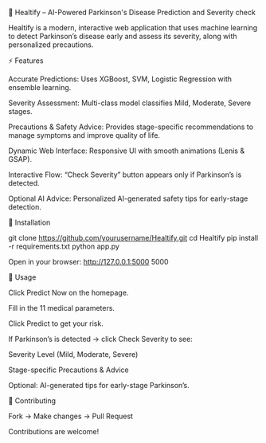 🌟 Healtify – AI-Powered Parkinson's Disease Prediction and Severity check

Healtify is a modern, interactive web application that uses machine learning to detect Parkinson’s disease early and assess its severity, along with personalized precautions.

⚡ Features

Accurate Predictions: Uses XGBoost, SVM, Logistic Regression with ensemble learning.

Severity Assessment: Multi-class model classifies Mild, Moderate, Severe stages.

Precautions & Safety Advice: Provides stage-specific recommendations to manage symptoms and improve quality of life.

Dynamic Web Interface: Responsive UI with smooth animations (Lenis & GSAP).

Interactive Flow: “Check Severity” button appears only if Parkinson’s is detected.

Optional AI Advice: Personalized AI-generated safety tips for early-stage detection.

🚀 Installation

git clone https://github.com/yourusername/Healtify.git
cd Healtify
pip install -r requirements.txt
python app.py

Open in your browser: http://127.0.0.1:5000
5000

🧩 Usage

Click Predict Now on the homepage.

Fill in the 11 medical parameters.

Click Predict to get your risk.

If Parkinson’s is detected → click Check Severity to see:

Severity Level (Mild, Moderate, Severe)

Stage-specific Precautions & Advice

Optional: AI-generated tips for early-stage Parkinson’s.

🤝 Contributing

Fork → Make changes → Pull Request

Contributions are welcome!